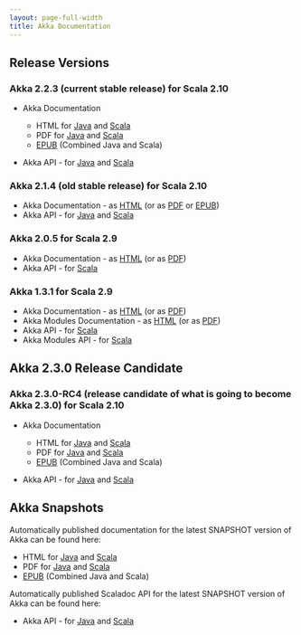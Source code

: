 ```yaml
---
layout: page-full-width
title: Akka Documentation
---
```


## Release Versions

### Akka 2.2.3 (current stable release) for Scala 2.10

* Akka Documentation

  * HTML for [Java](http://doc.akka.io/docs/akka/2.2.3/java.html) and [Scala](http://doc.akka.io/docs/akka/2.2.3/scala.html)
  * PDF for [Java](http://doc.akka.io/docs/akka/2.2.3/AkkaJava.pdf) and [Scala](http://doc.akka.io/docs/akka/2.2.3/AkkaScala.pdf)
  * [EPUB](http://doc.akka.io/docs/akka/2.2.3/Akka.epub) (Combined Java and Scala)

* Akka API - for [Java](http://doc.akka.io/japi/akka/2.2.3/) and [Scala](http://doc.akka.io/api/akka/2.2.3/)

### Akka 2.1.4 (old stable release) for Scala 2.10

* Akka Documentation - as [HTML](http://doc.akka.io/docs/akka/2.1.4) (or as [PDF](http://doc.akka.io/docs/akka/2.1.4/Akka.pdf) or [EPUB](http://doc.akka.io/docs/akka/2.1.4/Akka.epub)) 
* Akka API - for [Java](http://doc.akka.io/japi/akka/2.1.4/) and [Scala](http://doc.akka.io/api/akka/2.1.4/)

### Akka 2.0.5 for Scala 2.9

* Akka Documentation - as [HTML](http://doc.akka.io/docs/akka/2.0.5) (or as [PDF](http://doc.akka.io/docs/akka/2.0.5/Akka.pdf))
* Akka API - for [Scala](http://doc.akka.io/api/akka/2.0.5)


### Akka 1.3.1 for Scala 2.9

* Akka Documentation - as [HTML](http://doc.akka.io/docs/akka/1.3.1) (or as [PDF](http://doc.akka.io/docs/akka/1.3.1/Akka.pdf))
* Akka Modules Documentation - as [HTML](http://doc.akka.io/docs/akka-modules/1.3.1) (or as [PDF](http://doc.akka.io/docs/akka-modules/1.3.1/AkkaModules.pdf))
* Akka API - for [Scala](http://doc.akka.io/api/akka/1.3.1)
* Akka Modules API - for [Scala](http://doc.akka.io/api/akka-modules/1.3.1)

## Akka 2.3.0 Release Candidate

### Akka 2.3.0-RC4 (release candidate of what is going to become Akka 2.3.0) for Scala 2.10

* Akka Documentation

  * HTML for [Java](http://doc.akka.io/docs/akka/2.3.0-RC4/java.html) and [Scala](http://doc.akka.io/docs/akka/2.3.0-RC4/scala.html)
  * PDF for [Java](http://doc.akka.io/docs/akka/2.3.0-RC4/AkkaJava.pdf) and [Scala](http://doc.akka.io/docs/akka/2.3.0-RC4/AkkaScala.pdf)
  * [EPUB](http://doc.akka.io/docs/akka/2.3.0-RC4/Akka.epub) (Combined Java and Scala)

* Akka API - for [Java](http://doc.akka.io/japi/akka/2.3.0-RC4/) and [Scala](http://doc.akka.io/api/akka/2.3.0-RC4/)

## Akka Snapshots

Automatically published documentation for the latest SNAPSHOT version of Akka can be found here:

* HTML for [Java](http://doc.akka.io/docs/akka/snapshot/java.html) and [Scala](http://doc.akka.io/docs/akka/snapshot/scala.html)
* PDF for [Java](http://doc.akka.io/docs/akka/snapshot/AkkaJava.pdf) and [Scala](http://doc.akka.io/docs/akka/snapshot/AkkaScala.pdf)
* [EPUB](http://doc.akka.io/docs/akka/snapshot/Akka.epub) (Combined Java and Scala)

Automatically published Scaladoc API for the latest SNAPSHOT version of Akka can be found here:

* Akka API - for [Java](http://doc.akka.io/japi/akka/snapshot/) and [Scala](http://doc.akka.io/api/akka/snapshot/)
